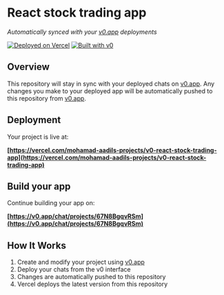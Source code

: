 # React stock trading app

*Automatically synced with your [v0.app](https://v0.app) deployments*

[![Deployed on Vercel](https://img.shields.io/badge/Deployed%20on-Vercel-black?style=for-the-badge&logo=vercel)](https://vercel.com/mohamad-aadils-projects/v0-react-stock-trading-app)
[![Built with v0](https://img.shields.io/badge/Built%20with-v0.app-black?style=for-the-badge)](https://v0.app/chat/projects/67N8BgqvRSm)

## Overview

This repository will stay in sync with your deployed chats on [v0.app](https://v0.app).
Any changes you make to your deployed app will be automatically pushed to this repository from [v0.app](https://v0.app).

## Deployment

Your project is live at:

**[https://vercel.com/mohamad-aadils-projects/v0-react-stock-trading-app](https://vercel.com/mohamad-aadils-projects/v0-react-stock-trading-app)**

## Build your app

Continue building your app on:

**[https://v0.app/chat/projects/67N8BgqvRSm](https://v0.app/chat/projects/67N8BgqvRSm)**

## How It Works

1. Create and modify your project using [v0.app](https://v0.app)
2. Deploy your chats from the v0 interface
3. Changes are automatically pushed to this repository
4. Vercel deploys the latest version from this repository